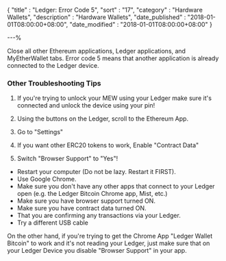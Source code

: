 {
"title" : "Ledger: Error Code 5",
"sort" : "17",
"category" : "Hardware Wallets",
"description" : "Hardware Wallets",
"date_published" : "2018-01-01T08:00:00+08:00",
"date_modified" : "2018-01-01T08:00:00+08:00"
}

---%

Close all other Ethereum applications, Ledger applications, and MyEtherWallet tabs. Error code 5 means that another application is already connected to the Ledger device.


### Other Troubleshooting Tips

1. If you're trying to unlock your MEW using your Ledger make sure it's connected and unlock the device using your pin!

2. Using the buttons on the Ledger, scroll to the Ethereum App.

3. Go to "Settings"

4. If you want other ERC20 tokens to work, Enable "Contract Data"

5. Switch "Browser Support" to "Yes"!

*   Restart your computer (Do not be lazy. Restart it FIRST).
*   Use Google Chrome.
*   Make sure you don't have any other apps that connect to your Ledger open (e.g. the Ledger Bitcoin Chrome app, Mist, etc.)
*   Make sure you have browser support turned ON.
*   Make sure you have contract data turned ON.
*   That you are confirming any transactions via your Ledger.
*   Try a different USB cable


On the other hand, if you're trying to get the Chrome App "Ledger Wallet Bitcoin" to work and it's not reading your Ledger, just make sure that on your Ledger Device you disable "Browser Support" in your app.
